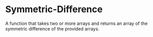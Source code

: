 # Symmetric-Difference
A function that takes two or more arrays and returns an array of the symmetric difference of the provided arrays.